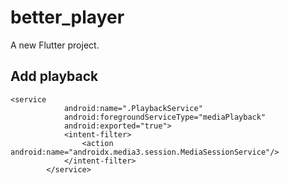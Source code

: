 # better_player

A new Flutter project.

## Add playback

```
<service
            android:name=".PlaybackService"
            android:foregroundServiceType="mediaPlayback"
            android:exported="true">
            <intent-filter>
                <action android:name="androidx.media3.session.MediaSessionService"/>
            </intent-filter>
        </service>
```
